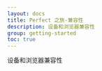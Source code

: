 ```yaml
---
layout: docs
title: Perfect 之旅-兼容性
description: 设备和浏览器兼容性
group: getting-started
toc: true
---
```


设备和浏览器兼容性
